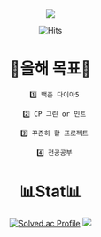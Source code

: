 <div align = center>
  <img src="https://capsule-render.vercel.app/api?type=waving&color=auto&height=200&section=header&text=⭐LimWonHo&fontSize=90" />
</div>
<div align = center>
  
 ![Hits](https://hits.seeyoufarm.com/api/count/incr/badge.svg?url=https%3A%2F%2Fgithub.com%2Fwonhlim%2Fhit-counter&count_bg=%233CC4A1&title_bg=%23555555&icon=&icon_color=%23E7E7E7&title=hits&edge_flat=false)
</div>
<div align = center>
  <h1> 📅올해 목표📅</h1>

      1️⃣ 백준 다이아5

      2️⃣ CP 그린 or 민트

      3️⃣ 꾸준히 할 프로젝트

      4️⃣ 전공공부
</div>

<div align = center>
  <h1> 📊Stat📊 </h1>
 
  [![Solved.ac Profile](http://mazassumnida.wtf/api/v2/generate_badge?boj=kds0034)](https://solved.ac/kds0034/)
  <img src="http://mazandi.herokuapp.com/api?handle=kds0034&theme=warm"/>
</div>


